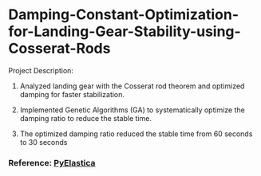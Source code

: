 # Damping-Constant-Optimization-for-Landing-Gear-Stability-using-Cosserat-Rods

Project Description:
1. Analyzed landing gear with the Cosserat rod theorem and optimized damping for faster stabilization.

2. Implemented Genetic Algorithms (GA) to systematically optimize the damping ratio to reduce the stable time.

3. The optimized damping ratio reduced the stable time from 60 seconds to 30 seconds

### Reference: [PyElastica]([https://github.com/openai/gpt-2](https://github.com/GazzolaLab/PyElastica)https://github.com/GazzolaLab/PyElastica)
